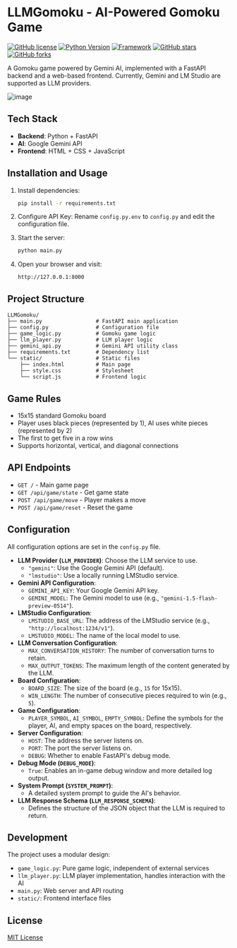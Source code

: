 # LLMGomoku - AI-Powered Gomoku Game

[![GitHub license](https://img.shields.io/github/license/RusianHu/LLMGomoku)](https://github.com/RusianHu/LLMGomoku/blob/main/LICENSE)
[![Python Version](https://img.shields.io/badge/python-3.9%2B-blue.svg)](https://www.python.org/downloads/)
[![Framework](https://img.shields.io/badge/Framework-FastAPI-green.svg)](https://fastapi.tiangolo.com/)
[![GitHub stars](https://img.shields.io/github/stars/RusianHu/LLMGomoku)](https://github.com/RusianHu/LLMGomoku/stargazers)
[![GitHub forks](https://img.shields.io/github/forks/RusianHu/LLMGomoku)](https://github.com/RusianHu/LLMGomoku/network)

A Gomoku game powered by Gemini AI, implemented with a FastAPI backend and a web-based frontend. Currently, Gemini and LM Studio are supported as LLM providers.

![image](https://github.com/user-attachments/assets/d2bf9a20-6642-4938-85af-da78d8ab960b)

## Tech Stack

- **Backend**: Python + FastAPI
- **AI**: Google Gemini API
- **Frontend**: HTML + CSS + JavaScript

## Installation and Usage

1.  Install dependencies:
    ```bash
    pip install -r requirements.txt
    ```

2.  Configure API Key:
    Rename `config.py.env` to `config.py` and edit the configuration file.

3.  Start the server:
    ```bash
    python main.py
    ```

4.  Open your browser and visit:
    ```
    http://127.0.0.1:8000
    ```

## Project Structure

```
LLMGomoku/
├── main.py                 # FastAPI main application
├── config.py               # Configuration file
├── game_logic.py           # Gomoku game logic
├── llm_player.py           # LLM player logic
├── gemini_api.py           # Gemini API utility class
├── requirements.txt        # Dependency list
└── static/                 # Static files
    ├── index.html          # Main page
    ├── style.css           # Stylesheet
    └── script.js           # Frontend logic
```

## Game Rules

-   15x15 standard Gomoku board
-   Player uses black pieces (represented by 1), AI uses white pieces (represented by 2)
-   The first to get five in a row wins
-   Supports horizontal, vertical, and diagonal connections

## API Endpoints

-   `GET /` - Main game page
-   `GET /api/game/state` - Get game state
-   `POST /api/game/move` - Player makes a move
-   `POST /api/game/reset` - Reset the game

## Configuration

All configuration options are set in the `config.py` file.

-   **LLM Provider (`LLM_PROVIDER`)**: Choose the LLM service to use.
    -   `"gemini"`: Use the Google Gemini API (default).
    -   `"lmstudio"`: Use a locally running LMStudio service.
-   **Gemini API Configuration**:
    -   `GEMINI_API_KEY`: Your Google Gemini API key.
    -   `GEMINI_MODEL`: The Gemini model to use (e.g., `"gemini-1.5-flash-preview-0514"`).
-   **LMStudio Configuration**:
    -   `LMSTUDIO_BASE_URL`: The address of the LMStudio service (e.g., `"http://localhost:1234/v1"`).
    -   `LMSTUDIO_MODEL`: The name of the local model to use.
-   **LLM Conversation Configuration**:
    -   `MAX_CONVERSATION_HISTORY`: The number of conversation turns to retain.
    -   `MAX_OUTPUT_TOKENS`: The maximum length of the content generated by the LLM.
-   **Board Configuration**:
    -   `BOARD_SIZE`: The size of the board (e.g., `15` for 15x15).
    -   `WIN_LENGTH`: The number of consecutive pieces required to win (e.g., `5`).
-   **Game Configuration**:
    -   `PLAYER_SYMBOL`, `AI_SYMBOL`, `EMPTY_SYMBOL`: Define the symbols for the player, AI, and empty spaces on the board, respectively.
-   **Server Configuration**:
    -   `HOST`: The address the server listens on.
    -   `PORT`: The port the server listens on.
    -   `DEBUG`: Whether to enable FastAPI's debug mode.
-   **Debug Mode (`DEBUG_MODE`)**:
    -   `True`: Enables an in-game debug window and more detailed log output.
-   **System Prompt (`SYSTEM_PROMPT`)**:
    -   A detailed system prompt to guide the AI's behavior.
-   **LLM Response Schema (`LLM_RESPONSE_SCHEMA`)**:
    -   Defines the structure of the JSON object that the LLM is required to return.

## Development

The project uses a modular design:
-   `game_logic.py`: Pure game logic, independent of external services
-   `llm_player.py`: LLM player implementation, handles interaction with the AI
-   `main.py`: Web server and API routing
-   `static/`: Frontend interface files

## License

[MIT License](LICENSE)